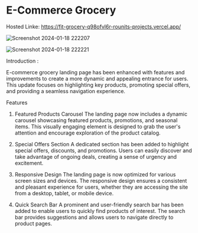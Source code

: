 # E-Commerce Grocery 

Hosted Linke: https://fit-grocery-q98ofvl6r-rounits-projects.vercel.app/
<Br>


![Screenshot 2024-01-18 222207](https://github.com/RounitSingh/FitGrocery/assets/117521913/cef97a06-24c2-4148-8545-2a1d410d19fb)

![Screenshot 2024-01-18 222221](https://github.com/RounitSingh/FitGrocery/assets/117521913/cc520f5a-84bb-43fa-8264-ed8059452e2b)



Introduction :

  E-commerce grocery landing page has been enhanced with features and improvements to create a more dynamic and appealing entrance for users. This update focuses on highlighting key products, promoting special 
  offers, and providing a seamless navigation experience.

Features
1. Featured Products Carousel
The landing page now includes a dynamic carousel showcasing featured products, promotions, and seasonal items. This visually engaging element is designed to grab the user's attention and encourage exploration of the product catalog.

2. Special Offers Section
A dedicated section has been added to highlight special offers, discounts, and promotions. Users can easily discover and take advantage of ongoing deals, creating a sense of urgency and excitement.

3. Responsive Design
The landing page is now optimized for various screen sizes and devices. The responsive design ensures a consistent and pleasant experience for users, whether they are accessing the site from a desktop, tablet, or mobile device.

4. Quick Search Bar
A prominent and user-friendly search bar has been added to enable users to quickly find products of interest. The search bar provides suggestions and allows users to navigate directly to product pages.

